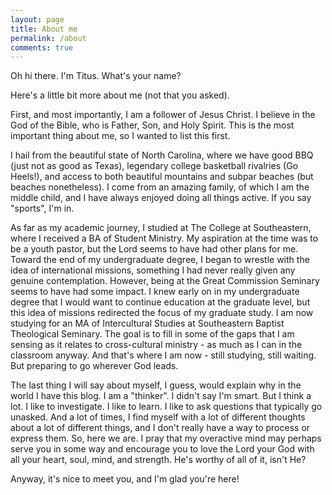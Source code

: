 ```yaml
---
layout: page
title: About me
permalink: /about
comments: true
---
```


<div class="row justify-content-between">
<div class="col-md-8 pr-5">

<p>Oh hi there. I'm Titus. What's your name?</p>

<p>Here's a little bit more about me (not that you asked).</p>

<p>First, and most importantly, I am a follower of Jesus Christ. I believe in the God of the Bible, who is Father, Son, and Holy Spirit. This is the most important thing about me, so I wanted to list this first.</p>

<p>I hail from the beautiful state of North Carolina, where we have good BBQ (just not as good as Texas), legendary college basketball rivalries (Go Heels!), and access to both beautiful mountains and subpar beaches (but beaches nonetheless). I come from an amazing family, of which I am the middle child, and I have always enjoyed doing all things active. If you say "sports", I'm in.</p>

<p>As far as my academic journey, I studied at The College at Southeastern, where I received a BA of Student Ministry. My aspiration at the time was to be a youth pastor, but the Lord seems to have had other plans for me. Toward the end of my undergraduate degree, I began to wrestle with the idea of international missions, something I had never really given any genuine contemplation. However, being at the Great Commission Seminary seems to have had some impact. I knew early on in my undergraduate degree that I would want to continue education at the graduate level, but this idea of missions redirected the focus of my graduate study. I am now studying for an MA of Intercultural Studies at Southeastern Baptist Theological Seminary. The goal is to fill in some of the gaps that I am sensing as it relates to cross-cultural ministry - as much as I can in the classroom anyway. And that's where I am now - still studying, still waiting. But preparing to go wherever God leads.</p>

<p>The last thing I will say about myself, I guess, would explain why in the world I have this blog. I am a "thinker". I didn't say I'm smart. But I think a lot. I like to investigate. I like to learn. I like to ask questions that typically go unasked. And a lot of times, I find myself with a lot of different thoughts about a lot of different things, and I don't really have a way to process or express them. So, here we are. I pray that my overactive mind may perhaps serve you in some way and encourage you to love the Lord your God with all your heart, soul, mind, and strength. He's worthy of all of it, isn't He?</p>

<p>Anyway, it's nice to meet you, and I'm glad you're here!</p>